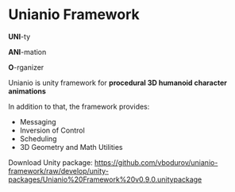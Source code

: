 # Unianio Framework

**UNI**-ty

**ANI**-mation

**O**-rganizer

Unianio is unity framework for **procedural 3D humanoid character animations**

In addition to that, the framework provides:

 * Messaging
 * Inversion of Control
 * Scheduling
 * 3D Geometry and Math Utilities

Download Unity package: 
https://github.com/vbodurov/unianio-framework/raw/develop/unity-packages/Unianio%20Framework%20v0.9.0.unitypackage


